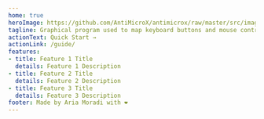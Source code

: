 ```yaml
---
home: true
heroImage: https://github.com/AntiMicroX/antimicrox/raw/master/src/images/antimicrox.png
tagline: Graphical program used to map keyboard buttons and mouse controls to a gamepad. Useful for playing games with no gamepad support.
actionText: Quick Start →
actionLink: /guide/
features:
- title: Feature 1 Title
  details: Feature 1 Description
- title: Feature 2 Title
  details: Feature 2 Description
- title: Feature 3 Title
  details: Feature 3 Description
footer: Made by Aria Moradi with ❤️
---
```

